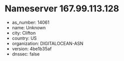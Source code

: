 # Nameserver 167.99.113.128

* as_number: 14061
* name: Unknown
* city: Clifton
* country: US
* organization: DIGITALOCEAN-ASN
* version: 4be1b35af
* dnssec: false
